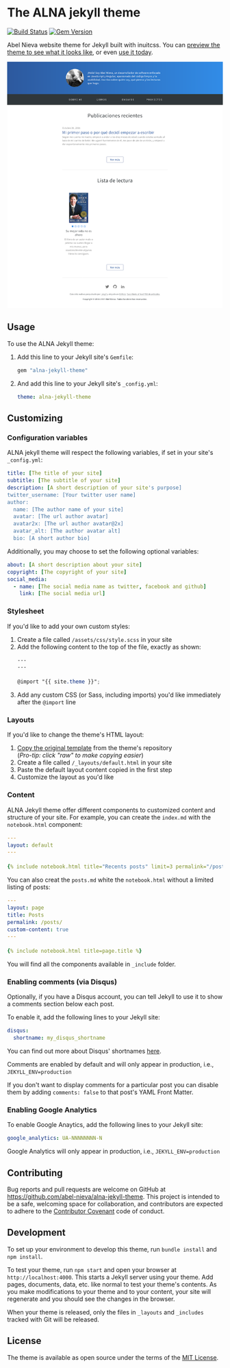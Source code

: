 # The ALNA jekyll theme

[![Build Status](https://travis-ci.org/abel-nieva/alna-jekyll-theme.svg?branch=master)](https://travis-ci.org/abel-nieva/alna-jekyll-theme) [![Gem Version](https://badge.fury.io/rb/alna-jekyll-theme.svg)](https://badge.fury.io/rb/alna-jekyll-theme)

Abel Nieva website theme for Jekyll built with inuitcss. You can [preview the theme to see what it looks like](https://abelnieva.com), or even [use it today](#usage).

![Screenshot of alna-jekyll-theme](screenshot.png)

## Usage

To use the ALNA Jekyll theme:

1. Add this line to your Jekyll site's `Gemfile`:

    ```ruby
    gem "alna-jekyll-theme"
    ```

2. And add this line to your Jekyll site's `_config.yml`:

    ```yaml
    theme: alna-jekyll-theme
    ```

## Customizing

### Configuration variables

ALNA jekyll theme will respect the following variables, if set in your site's `_config.yml`:

```yml
title: [The title of your site]
subtitle: [The subtitle of your site]
description: [A short description of your site's purpose]
twitter_username: [Your twitter user name]
author:
  name: [The author name of your site]
  avatar: [The url author avatar]
  avatar2x: [The url author avatar@2x]
  avatar_alt: [The author avatar alt]
  bio: [A short author bio]
```

Additionally, you may choose to set the following optional variables:

```yml
about: [A short description about your site]
copyright: [The copyright of your site]
social_media:
  - name: [The social media name as twitter, facebook and github]
    link: [The social media url]
```

### Stylesheet

If you'd like to add your own custom styles:

1. Create a file called `/assets/css/style.scss` in your site
2. Add the following content to the top of the file, exactly as shown:
    ```scss
    ---
    ---

    @import "{{ site.theme }}";
    ```
3. Add any custom CSS (or Sass, including imports) you'd like immediately after the `@import` line

### Layouts

If you'd like to change the theme's HTML layout:

1. [Copy the original template](https://github.com/abel-nieva/alna-jekyll-theme/blob/master/_layouts/default.html) from the theme's repository<br />(*Pro-tip: click "raw" to make copying easier*)
2. Create a file called `/_layouts/default.html` in your site
3. Paste the default layout content copied in the first step
4. Customize the layout as you'd like

### Content

ALNA Jekyll theme offer different components to customized content and structure of your site. For example, you can create the `index.md` with the `notebook.html` component:

```yml
---
layout: default
---

{% include notebook.html title="Recents posts" limit=3 permalink="/posts/" see-more="More" %}
```

You can also creat the `posts.md` white the `notebook.html` without a limited listing of posts:


```yml
---
layout: page
title: Posts
permalink: /posts/
custom-content: true
---

{% include notebook.html title=page.title %}
```

You will find all the components available in `_include` folder.

### Enabling comments (via Disqus)

Optionally, if you have a Disqus account, you can tell Jekyll to use it to show a comments section below each post.

To enable it, add the following lines to your Jekyll site:

```yaml
disqus:
  shortname: my_disqus_shortname
```

You can find out more about Disqus' shortnames [here](https://help.disqus.com/customer/portal/articles/466208).

Comments are enabled by default and will only appear in production, i.e., `JEKYLL_ENV=production`

If you don't want to display comments for a particular post you can disable them by adding `comments: false` to that post's YAML Front Matter.

### Enabling Google Analytics

To enable Google Anaytics, add the following lines to your Jekyll site:

```yaml
google_analytics: UA-NNNNNNNN-N
```

Google Analytics will only appear in production, i.e., `JEKYLL_ENV=production`

## Contributing

Bug reports and pull requests are welcome on GitHub at https://github.com/abel-nieva/alna-jekyll-theme. This project is intended to be a safe, welcoming space for collaboration, and contributors are expected to adhere to the [Contributor Covenant](http://contributor-covenant.org) code of conduct.

## Development

To set up your environment to develop this theme, run `bundle install` and `npm install`.

To test your theme, run `npm start` and open your browser at `http://localhost:4000`. This starts a Jekyll server using your theme. Add pages, documents, data, etc. like normal to test your theme's contents. As you make modifications to your theme and to your content, your site will regenerate and you should see the changes in the browser.

When your theme is released, only the files in `_layouts` and `_includes` tracked with Git will be released.

## License

The theme is available as open source under the terms of the [MIT License](https://opensource.org/licenses/MIT).
